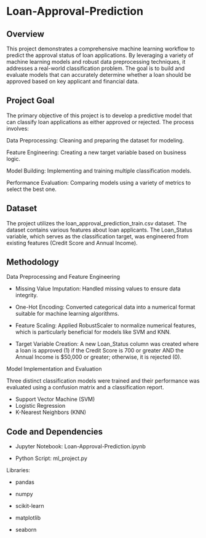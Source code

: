 # Loan-Approval-Prediction
 
## Overview

This project demonstrates a comprehensive machine learning workflow to predict the approval status of loan applications. By leveraging a variety of machine learning models and robust data preprocessing techniques, it addresses a real-world classification problem. The goal is to build and evaluate models that can accurately determine whether a loan should be approved based on key applicant and financial data.

## Project Goal
The primary objective of this project is to develop a predictive model that can classify loan applications as either approved or rejected. The process involves:

 Data Preprocessing: Cleaning and preparing the dataset for modeling.

 Feature Engineering: Creating a new target variable based on business logic.

 Model Building: Implementing and training multiple classification models.

 Performance Evaluation: Comparing models using a variety of metrics to select the best one.

## Dataset
The project utilizes the loan_approval_prediction_train.csv dataset. The dataset contains various features about loan applicants. The Loan_Status variable, which serves as the classification target, was engineered from existing features (Credit Score and Annual Income).

## Methodology
Data Preprocessing and Feature Engineering
  
- Missing Value Imputation: Handled missing values to ensure data integrity.

- One-Hot Encoding: Converted categorical data into a numerical format suitable for machine learning algorithms.

- Feature Scaling: Applied RobustScaler to normalize numerical features, which is particularly beneficial for models like SVM and KNN.

- Target Variable Creation: A new Loan_Status column was created where a loan is approved (1) if the Credit Score is 700 or greater AND the Annual Income is $50,000 or greater; otherwise, it is rejected (0).

Model Implementation and Evaluation

Three distinct classification models were trained and their performance was evaluated using a confusion matrix and a classification report.
- Support Vector Machine (SVM)
- Logistic Regression
- K-Nearest Neighbors (KNN)

## Code and Dependencies
- Jupyter Notebook: Loan-Approval-Prediction.ipynb

- Python Script: ml_project.py

Libraries:

- pandas

- numpy

- scikit-learn

- matplotlib

- seaborn
